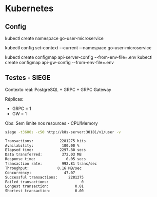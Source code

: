 # Kubernetes

## Config

kubectl create namespace go-user-microservice

kubectl config set-context --current --namespace go-user-microservice

kubectl create configmap api-server-config --from-env-file=.env
kubectl create configmap api-gw-config --from-env-file=.env

## Testes - SIEGE

Contexto real: PostgreSQL + GRPC + GRPC Gateway

Réplicas:

* GRPC = 1
* GW = 1

Obs: Sem limite nos resources - CPU/Memory

```bash
siege -t3600s -c50 http://k8s-server:30181/v1/user -v

Transactions:		     2281275 hits
Availability:		      100.00 %
Elapsed time:		     2297.80 secs
Data transferred:	      372.03 MB
Response time:		        0.05 secs
Transaction rate:	      992.81 trans/sec
Throughput:		        0.16 MB/sec
Concurrency:		       47.07
Successful transactions:     2281275
Failed transactions:	           0
Longest transaction:	        0.81
Shortest transaction:	        0.00
```
